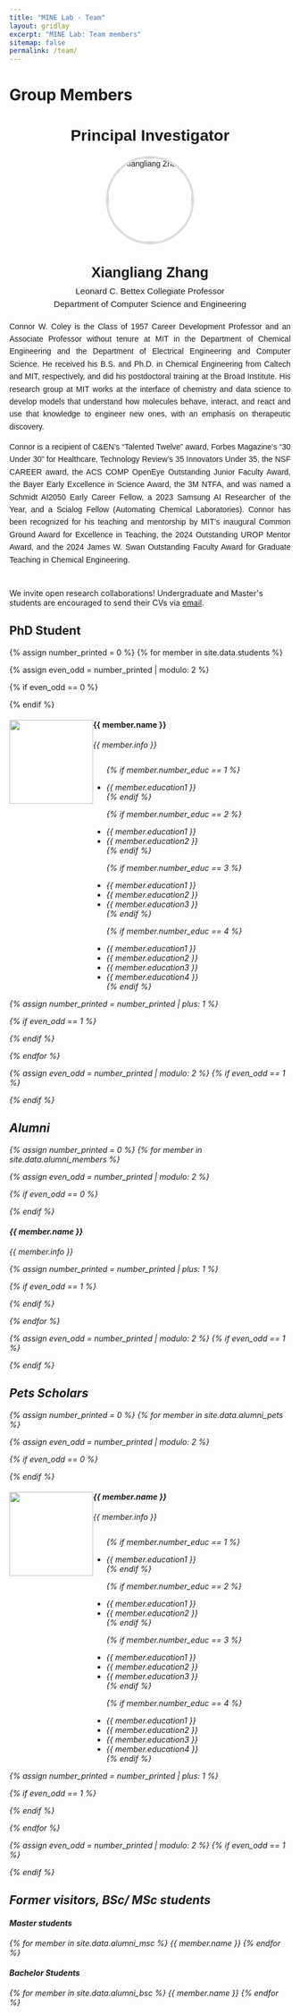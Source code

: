 ```yaml
---
title: "MINE Lab - Team"
layout: gridlay
excerpt: "MINE Lab: Team members"
sitemap: false
permalink: /team/
---
```


# Group Members

<!-- Jump to [staff](#staff), [master and bachelor students](#master-and-bachelor-students), [alumni](#alumni), [administrative support](#administrative-support), [lab visitors](#lab-visitors). -->

<div style="text-align: center; margin: 40px auto; max-width: 800px; font-family: Arial, sans-serif;">
  <!-- Title -->
  <h1 style="font-size: 2em; font-weight: bold; margin-bottom: 20px;">Principal Investigator</h1>

  <!-- Profile Image -->
  <div style="margin-bottom: 20px;">
    <img src="src={{ site.url }}{{ site.baseurl }}/images/xzhang.ipg" alt="Xiangliang Zhang" style="width: 150px; height: 150px; object-fit: cover; border-radius: 50%; border: 4px solid #ddd;">
  </div>

  <!-- Name and Title -->
  <h2 style="font-size: 1.8em; font-weight: bold; margin-bottom: 10px;">Xiangliang Zhang</h2>
  <p style="font-size: 1.1em; margin: 5px 0;"> Leonard C. Bettex Collegiate Professor</p>
  <p style="font-size: 1.1em; margin: 5px 0;">Department of Computer Science and Engineering</p>

  <!-- Social Links -->
  <!-- <div style="margin: 20px 0;">
    <a href="mailto:example@domain.com" style="text-decoration: none; margin-right: 15px;">
      <img src="path/to/email-icon.png" alt="Email" style="width: 24px; height: 24px;">
    </a>
    <a href="https://linkedin.com/in/connorwcoley" style="text-decoration: none;">
      <img src="path/to/linkedin-icon.png" alt="LinkedIn" style="width: 24px; height: 24px;">
    </a>
  </div> -->

  <!-- Description -->
  <div style="text-align: justify; line-height: 1.6; font-size: 1em; margin-top: 20px;">
    <p>
      Connor W. Coley is the Class of 1957 Career Development Professor and an Associate Professor without tenure at MIT 
      in the Department of Chemical Engineering and the Department of Electrical Engineering and Computer Science. 
      He received his B.S. and Ph.D. in Chemical Engineering from Caltech and MIT, respectively, and did his postdoctoral 
      training at the Broad Institute. His research group at MIT works at the interface of chemistry and data science to 
      develop models that understand how molecules behave, interact, and react and use that knowledge to engineer new ones, 
      with an emphasis on therapeutic discovery.
    </p>
    <p>
      Connor is a recipient of C&EN’s “Talented Twelve” award, Forbes Magazine’s “30 Under 30” for Healthcare, Technology Review’s 
      35 Innovators Under 35, the NSF CAREER award, the ACS COMP OpenEye Outstanding Junior Faculty Award, the Bayer Early 
      Excellence in Science Award, the 3M NTFA, and was named a Schmidt AI2050 Early Career Fellow, a 2023 Samsung AI Researcher 
      of the Year, and a Scialog Fellow (Automating Chemical Laboratories). Connor has been recognized for his teaching and 
      mentorship by MIT’s inaugural Common Ground Award for Excellence in Teaching, the 2024 Outstanding UROP Mentor Award, 
      and the 2024 James W. Swan Outstanding Faculty Award for Graduate Teaching in Chemical Engineering.
    </p>
  </div>
</div>


<p>
  We invite open research collaborations! Undergraduate and Master's students are encouraged to send their CVs via <a href="mailto:minelab.nd.cs@gmail.com">email</a>. 
</p>


## PhD Student
{% assign number_printed = 0 %}
{% for member in site.data.students %}

{% assign even_odd = number_printed | modulo: 2 %}

{% if even_odd == 0 %}
<div class="row">
{% endif %}

<div class="col-sm-6 clearfix">
<img src="{{ site.url }}{{ site.baseurl }}/images/{{ member.photo }}" 
     class="img-responsive" 
     style="width: 150px; height: 150px; float: left;" />
     
  <h4>{{ member.name }}</h4>
  <i>{{ member.info }} <!-- <br>email: <{{ member.email }}></i> -->
  <ul style="overflow: hidden">

  {% if member.number_educ == 1 %}
  <li> {{ member.education1 }} </li>
  {% endif %}

  {% if member.number_educ == 2 %}
  <li> {{ member.education1 }} </li>
  <li> {{ member.education2 }} </li>
  {% endif %}

  {% if member.number_educ == 3 %}
  <li> {{ member.education1 }} </li>
  <li> {{ member.education2 }} </li>
  <li> {{ member.education3 }} </li>
  {% endif %}

  {% if member.number_educ == 4 %}
  <li> {{ member.education1 }} </li>
  <li> {{ member.education2 }} </li>
  <li> {{ member.education3 }} </li>
  <li> {{ member.education4 }} </li>
  {% endif %}

  </ul>
</div>

{% assign number_printed = number_printed | plus: 1 %}

{% if even_odd == 1 %}
</div>
{% endif %}

{% endfor %}

{% assign even_odd = number_printed | modulo: 2 %}
{% if even_odd == 1 %}
</div>
{% endif %}


## Alumni
{% assign number_printed = 0 %}
{% for member in site.data.alumni_members %}

{% assign even_odd = number_printed | modulo: 2 %}

{% if even_odd == 0 %}
<div class="row">
{% endif %}

<div class="col-sm-6 clearfix">
  <h4>{{ member.name }}</h4>
  <i>{{ member.info }}</i>
</div>

{% assign number_printed = number_printed | plus: 1 %}

{% if even_odd == 1 %}
</div>
{% endif %}

{% endfor %}

{% assign even_odd = number_printed | modulo: 2 %}
{% if even_odd == 1 %}
</div>
{% endif %}


## Pets Scholars


{% assign number_printed = 0 %}
{% for member in site.data.alumni_pets %}

{% assign even_odd = number_printed | modulo: 2 %}

{% if even_odd == 0 %}
<div class="row">
{% endif %}

<div class="col-sm-6 clearfix">
<img src="{{ site.url }}{{ site.baseurl }}/images/{{ member.photo }}" 
     class="img-responsive" 
     style="width: 150px; height: 150px; float: left;" />
     
  <h4>{{ member.name }}</h4>
  <i>{{ member.info }} <!-- <br>email: <{{ member.email }}></i> -->
  <ul style="overflow: hidden">

  {% if member.number_educ == 1 %}
  <li> {{ member.education1 }} </li>
  {% endif %}

  {% if member.number_educ == 2 %}
  <li> {{ member.education1 }} </li>
  <li> {{ member.education2 }} </li>
  {% endif %}

  {% if member.number_educ == 3 %}
  <li> {{ member.education1 }} </li>
  <li> {{ member.education2 }} </li>
  <li> {{ member.education3 }} </li>
  {% endif %}

  {% if member.number_educ == 4 %}
  <li> {{ member.education1 }} </li>
  <li> {{ member.education2 }} </li>
  <li> {{ member.education3 }} </li>
  <li> {{ member.education4 }} </li>
  {% endif %}

  </ul>
</div>

{% assign number_printed = number_printed | plus: 1 %}

{% if even_odd == 1 %}
</div>
{% endif %}

{% endfor %}

{% assign even_odd = number_printed | modulo: 2 %}
{% if even_odd == 1 %}
</div>
{% endif %}



## Former visitors, BSc/ MSc students

<div class="col-sm-4 clearfix">
<h4>Master students</h4>
{% for member in site.data.alumni_msc %}
{{ member.name }}
{% endfor %}
</div>

<div class="col-sm-4 clearfix">
<h4>Bachelor Students</h4>
{% for member in site.data.alumni_bsc %}
{{ member.name }}
{% endfor %}
</div>


<!-- ## Administrative Support
<a href="mailto:Rijsewijk@Physics.LeidenUniv.nl">Ellie van Rijsewijk</a> is helping us (and other groups) with administration. -->
